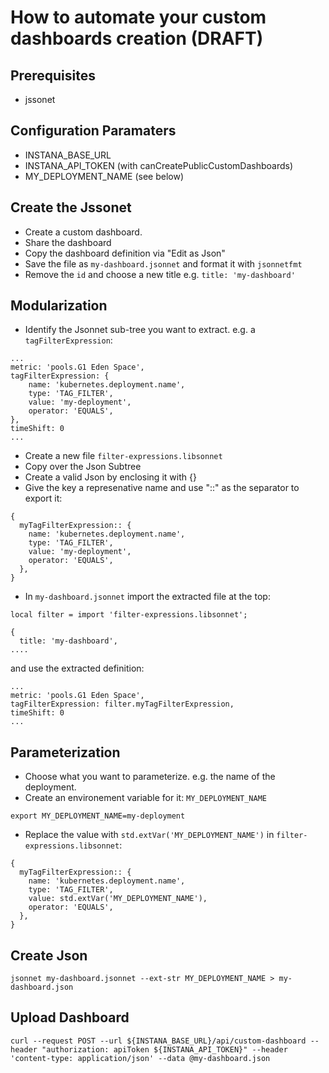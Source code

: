 # How to automate your custom dashboards creation (DRAFT)

## Prerequisites

* jssonet

## Configuration Paramaters

* INSTANA_BASE_URL
* INSTANA_API_TOKEN (with canCreatePublicCustomDashboards)
* MY_DEPLOYMENT_NAME (see below)


## Create the Jssonet

* Create a custom dashboard.
* Share the dashboard
* Copy the dashboard definition via "Edit as Json"
* Save the file as `my-dashboard.jsonnet` and format it with `jsonnetfmt`
* Remove the `id` and choose a new title e.g. `title: 'my-dashboard'`

## Modularization

* Identify the Jsonnet sub-tree you want to extract. e.g. a `tagFilterExpression`:
```
...
metric: 'pools.G1 Eden Space',
tagFilterExpression: {
    name: 'kubernetes.deployment.name',
    type: 'TAG_FILTER',
    value: 'my-deployment',
    operator: 'EQUALS',
},
timeShift: 0
...
```
* Create a new file `filter-expressions.libsonnet`
* Copy over the Json Subtree
* Create a valid Json by enclosing it with {}
* Give the key a represenative name and use "::" as the separator to export it:
```
{
  myTagFilterExpression:: {
    name: 'kubernetes.deployment.name',
    type: 'TAG_FILTER',
    value: 'my-deployment',
    operator: 'EQUALS',
  },
}
```
* In `my-dashboard.jsonnet` import the extracted file at the top:
```
local filter = import 'filter-expressions.libsonnet';

{
  title: 'my-dashboard',
....

```
and use the extracted definition: 
```
...
metric: 'pools.G1 Eden Space',
tagFilterExpression: filter.myTagFilterExpression,
timeShift: 0
...
```

## Parameterization

* Choose what you want to parameterize. e.g. the name of the deployment. 
* Create an environement variable for it: `MY_DEPLOYMENT_NAME`
```
export MY_DEPLOYMENT_NAME=my-deployment
```
* Replace the value with `std.extVar('MY_DEPLOYMENT_NAME')` in `filter-expressions.libsonnet`:  

```
{
  myTagFilterExpression:: {
    name: 'kubernetes.deployment.name',
    type: 'TAG_FILTER',
    value: std.extVar('MY_DEPLOYMENT_NAME'),
    operator: 'EQUALS',
  },
}
```

## Create Json

```
jsonnet my-dashboard.jsonnet --ext-str MY_DEPLOYMENT_NAME > my-dashboard.json
```

## Upload Dashboard

```
curl --request POST --url ${INSTANA_BASE_URL}/api/custom-dashboard --header "authorization: apiToken ${INSTANA_API_TOKEN}" --header 'content-type: application/json' --data @my-dashboard.json
```
